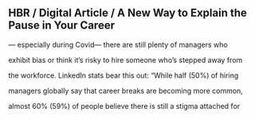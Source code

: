 ## HBR / Digital Article / A New Way to Explain the Pause in Your Career

— especially during Covid— there are still plenty of managers who

exhibit bias or think it’s risky to hire someone who’s stepped away from

the workforce. LinkedIn stats bear this out: “While half (50%) of hiring

managers globally say that career breaks are becoming more common,

almost 60% (59%) of people believe there is still a stigma attached for